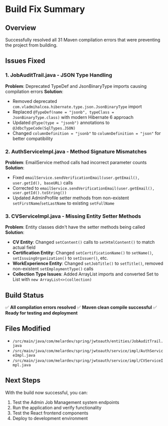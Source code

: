 # Build Fix Summary

## Overview
Successfully resolved all 31 Maven compilation errors that were preventing the project from building.

## Issues Fixed

### 1. JobAuditTrail.java - JSON Type Handling
**Problem**: Deprecated TypeDef and JsonBinaryType imports causing compilation errors
**Solution**: 
- Removed deprecated `com.vladmihalcea.hibernate.type.json.JsonBinaryType` import
- Replaced `@TypeDef(name = "jsonb", typeClass = JsonBinaryType.class)` with modern Hibernate 6 approach
- Updated `@Type(type = "jsonb")` annotations to `@JdbcTypeCode(SqlTypes.JSON)`
- Changed `columnDefinition = "jsonb"` to `columnDefinition = "json"` for better compatibility

### 2. AuthServiceImpl.java - Method Signature Mismatches
**Problem**: EmailService method calls had incorrect parameter counts
**Solution**:
- Fixed `emailService.sendVerificationEmail(user.getEmail(), user.getId(), baseURL)` calls
- Corrected to `emailService.sendVerificationEmail(user.getEmail(), user.getId().toString())`
- Updated AdminProfile setter methods from non-existent `setFirstName`/`setLastName` to existing `setFullName`

### 3. CVServiceImpl.java - Missing Entity Setter Methods
**Problem**: Entity classes didn't have the setter methods being called
**Solution**:
- **CV Entity**: Changed `setContent()` calls to `setHtmlContent()` to match actual field
- **Certification Entity**: Changed `setCertificationName()` to `setName()`, `setIssuingOrganization()` to `setIssuer()`, etc.
- **WorkExperience Entity**: Changed `setJobTitle()` to `setTitle()`, removed non-existent `setEmploymentType()` calls
- **Collection Type Issues**: Added ArrayList imports and converted Set to List with `new ArrayList<>(collection)`

## Build Status
✅ **All compilation errors resolved**
✅ **Maven clean compile successful**
✅ **Ready for testing and deployment**

## Files Modified
- `/src/main/java/com/melardev/spring/jwtoauth/entities/JobAuditTrail.java`
- `/src/main/java/com/melardev/spring/jwtoauth/service/impl/AuthServiceImpl.java`
- `/src/main/java/com/melardev/spring/jwtoauth/service/impl/CVServiceImpl.java`

## Next Steps
With the build now successful, you can:
1. Test the Admin Job Management system endpoints
2. Run the application and verify functionality
3. Test the React frontend components
4. Deploy to development environment